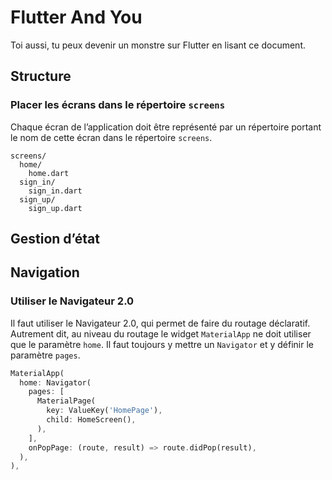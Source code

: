# Flutter And You

Toi aussi, tu peux devenir un monstre sur Flutter en lisant ce document.

## Structure

### Placer les écrans dans le répertoire `screens`

Chaque écran de l’application doit être représenté par un répertoire portant le nom de cette écran dans le répertoire `screens`.

```
screens/
  home/
    home.dart
  sign_in/
    sign_in.dart
  sign_up/
    sign_up.dart
```

## Gestion d’état

## Navigation

### Utiliser le Navigateur 2.0

Il faut utiliser le Navigateur 2.0, qui permet de faire du routage déclaratif.
Autrement dit, au niveau du routage le widget `MaterialApp` ne doit utiliser que le paramètre `home`.
Il faut toujours y mettre un `Navigator` et y définir le paramètre `pages`.

```dart
MaterialApp(
  home: Navigator(
    pages: [
      MaterialPage(
        key: ValueKey('HomePage'),
        child: HomeScreen(),
      ),
    ],
    onPopPage: (route, result) => route.didPop(result),
  ),
),
```
